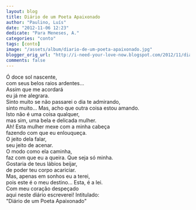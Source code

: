 ```yaml
---
layout: blog
title: Diário de um Poeta Apaixonado
author: "Paulino, Luís"
date: "2012-11-06 12:23"
dedicate: "Para Meneses, A."
categories: "conto"
tags: [conto]
image: "/assets/album/diario-de-um-poeta-apaixonado.jpg"
blogger_orig_url: "http://i-need-your-love-now.blogspot.com/2012/11/diario-de-um-poeta-apaixonado.html"
comments: false
---
```


Ó doce sol nascente,\
com seus belos raios ardentes...\
Assim que me acordará\
eu já me alegrara.\
Sinto muito se não passarei o dia te admirando,\
sinto muito... Mas, acho que outra coisa estou amando.\
Isto não é uma coisa qualquer,\
mas sim, uma bela e delicada mulher.\
Ah! Esta mulher mexe com a minha cabeça\
fazendo com que eu enlouqueça.\
O jeito dela falar,\
seu jeito de acenar.\
O modo como ela caminha,\
faz com que eu a queira. Que seja só minha.\
Gostaria de teus lábios beijar,\
de poder teu corpo acariciar.\
Mas, apenas em sonhos eu a terei,\
pois este é o meu destino... Esta, é a lei.\
Com meu coração despeçado\
aqui neste diário escreverei! Intitulado:\
"Diário de um Poeta Apaixonado"
